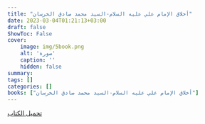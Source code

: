 ```yaml
---
title: "أخلاق الإمام علي عليه السلام-السيد محمد صادق الخرسان"
date: 2023-03-04T01:21:13+03:00
draft: false
ShowToc: False
cover:
    image: img/5book.png
    alt: 'صورة'
    caption: ''
    hidden: false
summary: 
tags: []
categories: []
books: ["أخلاق الإمام علي عليه السلام-السيد محمد صادق الخرسان"]
---
```

[تحميل الكتاب](./../../books/5.pdf)